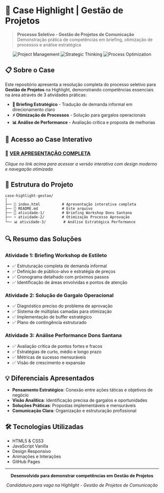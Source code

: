 # 🚀 Case Highlight | Gestão de Projetos

> **Processo Seletivo - Gestão de Projetos de Comunicação**  
> Demonstração prática de competências em briefing, otimização de processos e análise estratégica

<div align="center">

![Project Management](https://img.shields.io/badge/Project-Management-blue?style=for-the-badge)
![Strategic Thinking](https://img.shields.io/badge/Strategic-Thinking-green?style=for-the-badge)
![Process Optimization](https://img.shields.io/badge/Process-Optimization-orange?style=for-the-badge)

</div>

## 📋 Sobre o Case

Este repositório apresenta a resolução completa do processo seletivo para **Gestão de Projetos** na Highlight, demonstrando competências essenciais na área através de 3 atividades práticas:

- **🎯 Briefing Estratégico** - Tradução de demanda informal em direcionamento claro
- **⚡ Otimização de Processos** - Solução para gargalos operacionais  
- **📊 Análise de Performance** - Avaliação crítica e proposta de melhorias

## 🎨 Acesso ao Case Interativo

### 🌟 [**VER APRESENTAÇÃO COMPLETA**](./index.html) 

*Clique no link acima para acessar a versão interativa com design moderno e navegação otimizada*

## 📁 Estrutura do Projeto

```
case-highlight-gestao/
│
├── 📄 index.html          # Apresentação interativa completa
├── 📝 README.md           # Este arquivo
├── 🎯 atividade-1/        # Briefing Workshop Dons Santana
├── ⚡ atividade-2/        # Otimização Processo Aprovação
└── 📊 atividade-3/        # Análise Estratégica Performance
```

## 🔍 Resumo das Soluções

### Atividade 1: Briefing Workshop de Estileto
- ✅ Estruturação completa de demanda informal
- ✅ Definição de público-alvo e estratégia de preços
- ✅ Cronograma detalhado com próximos passos
- ✅ Identificação de áreas envolvidas e pontos de atenção

### Atividade 2: Solução de Gargalo Operacional
- ✅ Diagnóstico preciso do problema de aprovação
- ✅ Sistema de múltiplas camadas para otimização
- ✅ Implementação de buffer estratégico
- ✅ Plano de contingência estruturado

### Atividade 3: Análise Performance Dons Santana
- ✅ Avaliação crítica de pontos fortes e fracos
- ✅ Estratégias de curto, médio e longo prazo
- ✅ Métricas de sucesso mensuráveis
- ✅ Visão de crescimento e expansão

## 💡 Diferenciais Apresentados

- **Pensamento Estratégico**: Conexão entre ações táticas e objetivos de negócio
- **Visão Analítica**: Identificação precisa de gargalos e oportunidades
- **Soluções Práticas**: Propostas implementáveis e mensuráveis
- **Comunicação Clara**: Organização e estruturação profissional

## 🛠️ Tecnologias Utilizadas

- HTML5 & CSS3
- JavaScript Vanilla
- Design Responsivo
- Animações e Interações
- GitHub Pages

---

<div align="center">

**Desenvolvido para demonstrar competências em Gestão de Projetos**

*Candidatura para vaga na Highlight - Gestão de Projetos de Comunicação*

</div>
